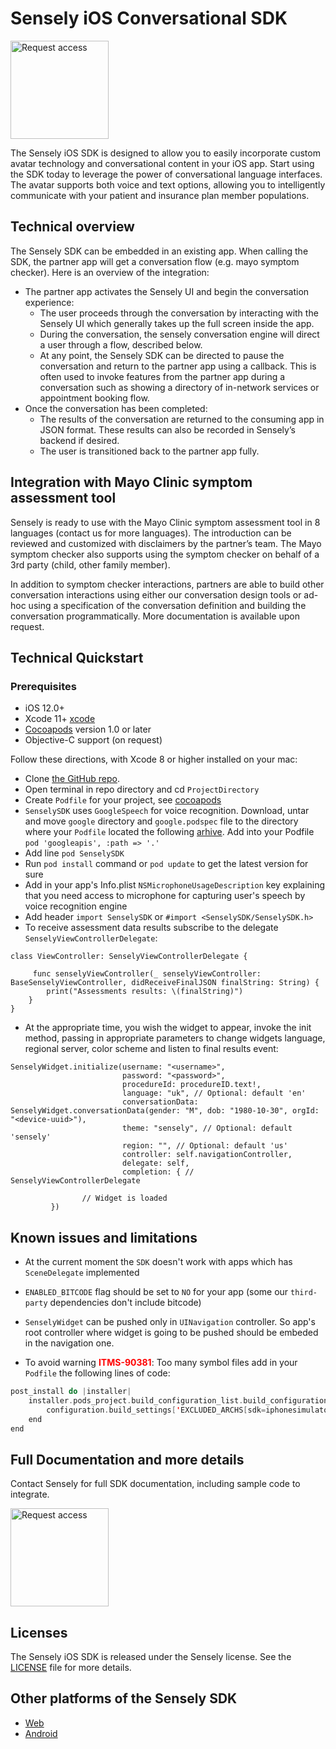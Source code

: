 # Sensely iOS Conversational SDK

<a href="https://docs.google.com/forms/d/e/1FAIpQLSd0IG28QiYD-_BChDa0OrV3BgAzFJawFvTy6WZFPhmyUb9PCQ/viewform?usp=sf_link"><img src="https://cl.ly/ca1a088639e6/request-access-button.png" alt="Request access" width="157"></a>

The Sensely iOS SDK is designed to allow you to easily incorporate custom avatar technology and conversational content in your iOS app. Start using the SDK today to leverage the power of conversational language interfaces. The avatar supports both voice and text options, allowing you to intelligently communicate with your patient and insurance plan member populations.

## Technical overview

The Sensely SDK can be embedded in an existing app. When calling the SDK, the partner app will get a conversation flow (e.g. mayo symptom checker). Here is an overview of the integration:

* The partner app activates the Sensely UI and begin the conversation experience:
    * The user proceeds through the conversation by interacting with the Sensely UI which generally takes up the full screen inside the app.
    * During the conversation, the sensely conversation engine will direct a user through a flow, described below.
    * At any point, the Sensely SDK can be directed to pause the conversation and return to the partner app using a callback. This is often used to invoke features from the partner app during a conversation such as showing a directory of in-network services or appointment booking flow. 
* Once the conversation has been completed:
    * The results of the conversation are returned to the consuming app in JSON format. These results can also be recorded in Sensely’s backend if desired.
    * The user is transitioned back to the partner app fully.

## Integration with Mayo Clinic symptom assessment tool

Sensely is ready to use with the Mayo Clinic symptom assessment tool in 8 languages (contact us for more languages). The introduction can be reviewed and customized with disclaimers by the partner’s team. The Mayo symptom checker also supports using the symptom checker on behalf of a 3rd party (child, other family member).

In addition to symptom checker interactions, partners are able to build other conversation interactions using either our conversation design tools or ad-hoc using a specification of the conversation definition and building the conversation programmatically. More documentation is available upon request. 

## Technical Quickstart

### Prerequisites
- iOS 12.0+
- Xcode 11+ [xcode]
- [Cocoapods][cocoapods] version 1.0 or later
- Objective-C support (on request)

Follow these directions, with Xcode 8 or higher installed on your mac:
* Clone [the GitHub repo](https://github.com/Sensely/SDK-iOS).
* Open terminal in repo directory and cd `ProjectDirectory`
* Create `Podfile` for your project, see [cocoapods](https://cocoapods.org/)
* `SenselySDK` uses `GoogleSpeech` for voice recognition. Download, untar and move `google` directory and `google.podspec` file to the directory where your `Podfile` located the following [arhive](https://github.com/Sensely/SDK-iOS/blob/master/third-party/google-deps.tar.gz). Add into your Podfile `pod 'googleapis', :path => '.'`
* Add line `pod SenselySDK` 
* Run `pod install` command or `pod update` to get the latest version for sure
* Add in your app's Info.plist `NSMicrophoneUsageDescription` key explaining that you need access to microphone for capturing user's speech by voice recognition engine
* Add header `import SenselySDK` or `#import <SenselySDK/SenselySDK.h>`
* To receive assessment data results subscribe to the delegate `SenselyViewControllerDelegate`:
```
class ViewController: SenselyViewControllerDelegate {
    
     func senselyViewController(_ senselyViewController: BaseSenselyViewController, didReceiveFinalJSON finalString: String) {
        print("Assessments results: \(finalString)")
    }
}
```
* At the appropriate time, you wish the widget to appear, invoke the init method, passing in appropriate parameters to change widgets language, regional server, color scheme and listen to final results event:
```
SenselyWidget.initialize(username: "<username>",
                         password: "<password>",
                         procedureId: procedureID.text!,
                         language: "uk", // Optional: default 'en'
                         conversationData: SenselyWidget.conversationData(gender: "M", dob: "1980-10-30", orgId: "<device-uuid>"),
                         theme: "sensely", // Optional: default 'sensely'
                         region: "", // Optional: default 'us'
                         controller: self.navigationController,
                         delegate: self,
                         completion: { // SenselyViewControllerDelegate
                
                // Widget is loaded
         })
```

## Known issues and limitations

- At the current moment the `SDK` doesn't work with apps which has `SceneDelegate` implemented

- `ENABLED_BITCODE` flag should be set to `NO` for your app (some our `third-party` dependencies don't include bitcode)

- `SenselyWidget` can be pushed only in `UINavigation` controller. So app's root controller where widget is going to be pushed should be embeded in the navigation one.

- To avoid warning <span style="color:red">**ITMS-90381**</span>: Too many symbol files add in your `Podfile` the following lines of code:
```swift
post_install do |installer|
    installer.pods_project.build_configuration_list.build_configurations.each do |configuration|
        configuration.build_settings['EXCLUDED_ARCHS[sdk=iphonesimulator*]'] = 'arm64'
    end
end
```


## Full Documentation and more details

  Contact Sensely for full SDK documentation, including sample code to integrate.
  
  <a href="https://docs.google.com/forms/d/e/1FAIpQLSd0IG28QiYD-_BChDa0OrV3BgAzFJawFvTy6WZFPhmyUb9PCQ/viewform?usp=sf_link"><img src="https://cl.ly/ca1a088639e6/request-access-button.png" alt="Request access" width="157"></a>

## Licenses

The Sensely iOS SDK is released under the Sensely license. See the [LICENSE] file for more details.

[LICENSE]: https://github.com/Sensely/SDK-iOS/blob/master/LICENSE
[cocoapods]: https://cocoapods.org/
[xcode]: https://developer.apple.com/xcode/
[documentation page]: https://sensely.github.io/SDK-iOS/

## Other platforms of the Sensely SDK
* [Web](https://github.com/Sensely/SDK-Web/)
* [Android](https://github.com/Sensely/SDK-Android)

